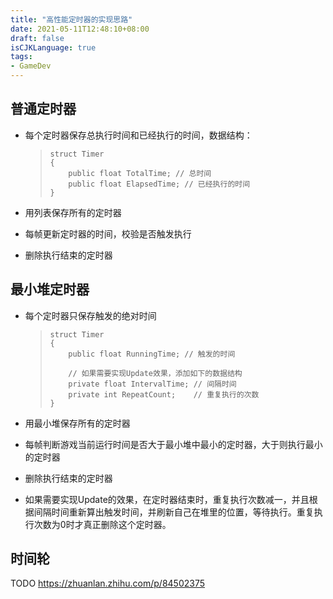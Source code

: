 ```yaml
---
title: "高性能定时器的实现思路"
date: 2021-05-11T12:48:10+08:00
draft: false
isCJKLanguage: true
tags:
- GameDev
---
```


## 普通定时器

- 每个定时器保存总执行时间和已经执行的时间，数据结构：

  > ```
  > struct Timer
  > {
  > 	public float TotalTime; // 总时间
  > 	public float ElapsedTime; // 已经执行的时间
  > }
  > ```

- 用列表保存所有的定时器

- 每帧更新定时器的时间，校验是否触发执行

- 删除执行结束的定时器



## 最小堆定时器

- 每个定时器只保存触发的绝对时间
  > ```
  > struct Timer
  > {
  > 	public float RunningTime; // 触发的时间
  > 	
  > 	// 如果需要实现Update效果，添加如下的数据结构
  > 	private float IntervalTime; // 间隔时间
  > 	private int RepeatCount;    // 重复执行的次数
  > }
  > ```
  
- 用最小堆保存所有的定时器

- 每帧判断游戏当前运行时间是否大于最小堆中最小的定时器，大于则执行最小的定时器

- 删除执行结束的定时器

- 如果需要实现Update的效果，在定时器结束时，重复执行次数减一，并且根据间隔时间重新算出触发时间，并刷新自己在堆里的位置，等待执行。重复执行次数为0时才真正删除这个定时器。



## 时间轮

TODO https://zhuanlan.zhihu.com/p/84502375